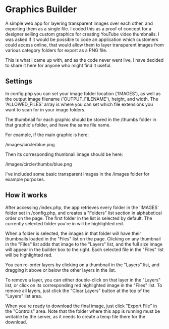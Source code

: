 # Graphics Builder
A simple web app for layering transparent images over each other, and exporting them as a single file. I coded this as a proof of concept for a designer selling custom graphics for creating YouTube video thumbnails. I was asked if it would be possible to code an application which customers could access online, that would allow them to layer transparent images from various category folders for export as a PNG file.

This is what I came up with, and as the code never went live, I have decided to share it here for anyone who might find it useful.

## Settings
In config.php you can set your image folder location ('IMAGES'), as well as the output image filename ('OUTPUT_FILENAME'), height, and width. The 'ALLOWED_FILES' array is where you can set which file extensions you want to scan for in your image folders.

The thumbnail for each graphic should be stored in the /thumbs folder in that graphic's folder, and have the same file name.

For example, if the main graphic is here:

/images/circle/blue.png

Then its corresponding thumbnail image should be here:

/images/circle/thumbs/blue.png

I've included some basic transparent images in the /images folder for example purposes.

## How it works
After accessing /index.php, the app retrieves every folder in the 'IMAGES' folder set in /config.php, and creates a "Folders" list section in alphabetical order on the page. The first folder in the list is selected by default. The currently selected folder you're in will be highlighted red.

When a folder is selected, the images in that folder will have their thumbnails loaded in the "Files" list on the page. Clicking on any thumbnail in the "Files" list adds that image to the "Layers" list, and the full size image will appear in the builder box to the right. Each selected file in the "Files" list will be highlighted red.

You can re-order layers by clicking on a thumbnail in the "Layers" list, and dragging it above or below the other layers in the list.

To remove a layer, you can either double-click on that layer in the "Layers" list, or click on its corresponding red highlighted image in the "Files" list. To remove all layers, just click the "Clear Layers" button at the top of the "Layers" list area.

When you're ready to download the final image, just click "Export File" in the "Controls" area. Note that the folder where this app is running must be writable by the server, as it needs to create a temp file there for the download.